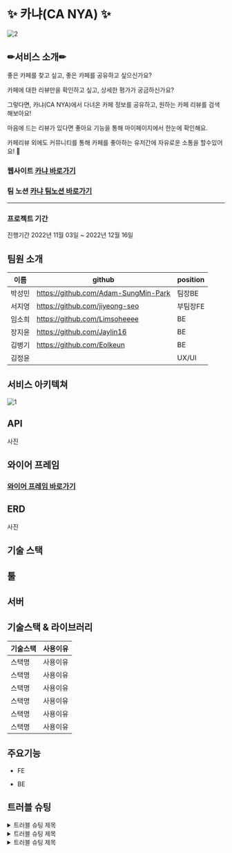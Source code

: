 # ✨ 카냐(CA NYA) ✨

![2](https://user-images.githubusercontent.com/113230019/207134762-c6c9e619-c272-4757-af0c-2327efd57ea8.png)


## ✏서비스 소개✏
좋은 카페를 찾고 싶고, 좋은 카페를 공유하고 싶으신가요?

카페에 대한 리뷰만을 확인하고 싶고, 상세한 평가가 궁금하신가요?

그렇다면, 카냐(CA NYA)에서 다녀온 카페 정보를 공유하고, 원하는 카페 리뷰를 검색해보아요!

마음에 드는 리뷰가 있다면 좋아요 기능을 통해 마이페이지에서 한눈에 확인해요.

카페리뷰 외에도 커뮤니티를 통해 카페를 좋아하는 유저간에 자유로운 소통을 할수있어요! 💛

### 웹사이트 [카냐 바로가기](https://ca-nya.com/)
### 팀 노션 [카냐 팀노션 바로가기](https://www.notion.so/99-4-dcbf8104c68b4d3a940968c05371e21a)

---


### 프로젝트 기간
진행기간
2022년 11월 03일 ~ 2022년 12월 16일


## 팀원 소개
|이름|github|position|
|------|---|---|
|박성민|https://github.com/Adam-SungMin-Park|팀장BE|
|서지영|https://github.com/jiyeong-seo|부팀장FE|
|임소희|https://github.com/Limsoheeee|BE|
|장지윤|https://github.com/Jaylin16|BE|
|김병기|https://github.com/Eolkeun|BE|
|김정윤||UX/UI|


## 서비스 아키텍쳐

![1](https://user-images.githubusercontent.com/113230019/207134801-e8b3e958-2e3a-4fb9-be57-c34c6ff4e61e.png)



## API

사진


## 와이어 프레임
### [와이어 프레임 바로가기](https://www.figma.com/file/5Pscfs9bVNXYY69BrU4gM5/%EC%B9%B4%EB%83%90-(%EA%B3%B5%EC%9C%A0%EB%B0%A9)?node-id=66%3A2&t=wqzWOlMe4OTJzhAL-0)


## ERD

사진


## 기술 스택


## 툴


## 서버


## 기술스택 & 라이브러리
|기술스택|사용이유|
|------|---|
|스택명|사용이유|
|스택명|사용이유|
|스택명|사용이유|
|스택명|사용이유|
|스택명|사용이유|
|스택명|사용이유|


## 주요기능

- FE

- BE


## 트러블 슈팅

 <details>
 <summary>트러블 슈팅 제목</summary>
 <div markdown="1">       

 ```
 트러블슈팅 내용

 ```
 
 </div>
 </details>
 
 <details>
  <summary>트러블 슈팅 제목</summary>
 <div markdown="1">       

 ```
 트러블슈팅 내용

 ```
 
 </div>
 </details>
 
  <details>
  <summary>트러블 슈팅 제목</summary>
 <div markdown="1">       

 ```
 트러블슈팅 내용

 ```
 
 </div>
 </details>
